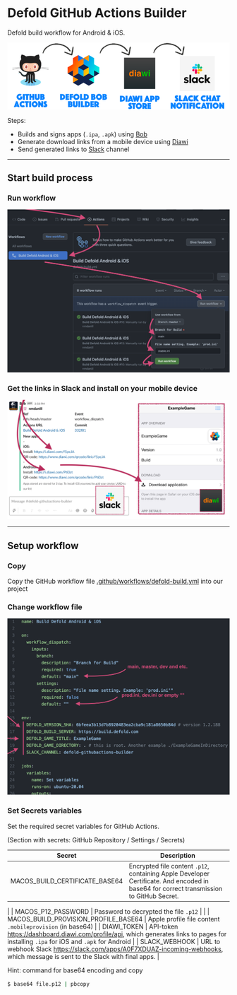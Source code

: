 # Defold GitHub Actions Builder

Defold build workflow for Android & iOS.

![Build Github Action](static/img/logo-workflow.png)

Steps:

- Builds and signs apps (`.ipa`, `.apk`) using [Bob](https://defold.com/manuals/bob)
- Generate download links from a mobile device using [Diawi](https://www.diawi.com)
- Send generated links to [Slack](https://slack.com) channel

---

## Start build process

### Run workflow

![Build Github Action](static/img/build-in-github-actions.png)

### Get the links in Slack and install on your mobile device

![Result in Slack](static/img/slack-and-diawi.png)

---

## Setup workflow

### Copy
Copy the GitHub workflow file [.github/workflows/defold-build.yml](.github/workflows/defold-build.yml) into our project

### Change workflow file

![Result in Slack](static/img/change-workflow.png)

### Set Secrets variables
Set the required secret variables for GitHub Actions.

(Section with secrets: GitHub Repository / Settings / Secrets)

| Secret      | Description |
| ----------- | ----------- |
| MACOS_BUILD_CERTIFICATE_BASE64 | Encrypted file content `.p12`, containing Apple Developer Certificate. And encoded in base64 for correct transmission to GitHub Secret.
|
| MACOS_P12_PASSWORD | Password to decrypted the file `.p12` |
|
| MACOS_BUILD_PROVISION_PROFILE_BASE64 | Apple profile file content `.mobileprovision` (in base64)
|
| DIAWI_TOKEN | API-token https://dashboard.diawi.com/profile/api, which generates links to pages for installing `.ipa` for iOS and `.apk` for Android
|
| SLACK_WEBHOOK | URL to webhook Slack https://slack.com/apps/A0F7XDUAZ-incoming-webhooks, which message is sent to the Slack with final apps.        |

Hint: command for base64 encoding and copy
```bash
$ base64 file.p12 | pbcopy
```
